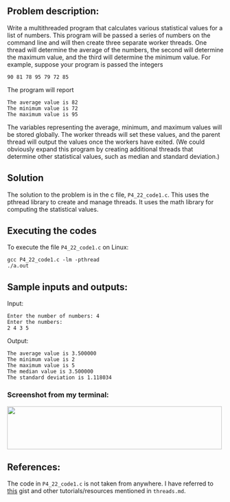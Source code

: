 ## Problem description:

Write a multithreaded program that calculates various statistical values
for a list of numbers. This program will be passed a series of numbers
on the command line and will then create three separate worker threads.
One thread will determine the average of the numbers, the second will
determine the maximum value, and the third will determine the minimum value. For example, suppose your program is passed the integers
```
90 81 78 95 79 72 85
```
The program will report
```
The average value is 82
The minimum value is 72
The maximum value is 95
```
The variables representing the average, minimum, and maximum values
will be stored globally. The worker threads will set these values, and
the parent thread will output the values once the workers have exited.
(We could obviously expand this program by creating additional threads
that determine other statistical values, such as median and standard
deviation.)

## Solution
The solution to the problem is in the c file, `P4_22_code1.c`. This uses the pthread library to create and manage threads. It uses the math library for computing the statistical values.

## Executing the codes
To execute the file `P4_22_code1.c` on Linux:
```
gcc P4_22_code1.c -lm -pthread
./a.out
```

## Sample inputs and outputs:
Input:
```
Enter the number of numbers: 4
Enter the numbers: 
2 4 3 5
```
Output:
```
The average value is 3.500000
The minimum value is 2
The maximum value is 5
The median value is 3.500000
The standard deviation is 1.118034
```
### Screenshot from my terminal:
<img src="https://drive.google.com/file/d/1htJWDs3Nr54uD5_N7mv6KWYUdIX1ECii/view?usp=sharing" width="500" height="100" />


## References:
The code in `P4_22_code1.c` is not taken from anywhere. I have referred to <a href="https://gist.github.com/Jabiribn/e58bf13c678953891900e5f982b48037">this</a> gist and other tutorials/resources mentioned in `threads.md`.
